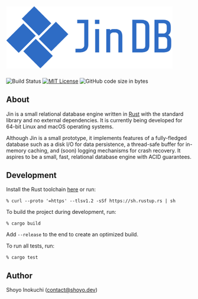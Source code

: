 # <img src="images/logo.png" alt="Jin DB" width="450"/>
![Build Status](https://github.com/shoyo/jin/workflows/build/badge.svg)
[![MIT License](https://img.shields.io/badge/License-MIT-blue.svg)](https://github.com/shoyo/jin/blob/main/LICENSE)
![GitHub code size in bytes](https://img.shields.io/github/languages/code-size/shoyo/jin)

## About
Jin is a small relational database engine written in [Rust](https://www.rust-lang.org) with the standard library and no external dependencies. It is currently being developed for 64-bit Linux and macOS operating systems.

Although Jin is a small prototype, it implements features of a fully-fledged database such as a disk I/O for data persistence, a thread-safe buffer for in-memory caching, and (soon) logging mechanisms for crash recovery. It aspires to be a small, fast, relational database engine with ACID guarantees. 

## Development
Install the Rust toolchain [here](https://www.rust-lang.org/tools/install) or run:
```
% curl --proto '=https' --tlsv1.2 -sSf https://sh.rustup.rs | sh
```

To build the project during development, run:
```
% cargo build
```
Add `--release` to the end to create an optimized build.

To run all tests, run:
```
% cargo test
```

## Author
Shoyo Inokuchi (contact@shoyo.dev)
